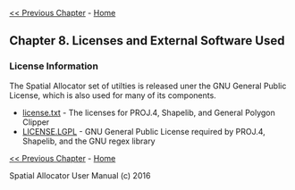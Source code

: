 [<< Previous Chapter](SA_ch07_libraries.md) - [Home](README.md)

Chapter 8. Licenses and External Software Used
---------------------------------------

### License Information

The Spatial Allocator set of utilties is released uner the GNU General Public License, which is also used for many of its components.

* [license.txt](media/license.txt) - The licenses for PROJ.4, Shapelib, and General Polygon Clipper
* [LICENSE.LGPL](media/LICENSE.LGPL) - GNU General Public License required by PROJ.4, Shapelib, and the GNU regex library

[<< Previous Chapter](SA_ch07_libraries.md) - [Home](README.md)

Spatial Allocator User Manual (c) 2016<br>

